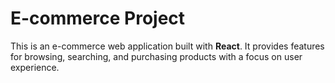 # E-commerce Project

This is an e-commerce web application built with **React**. It provides features for browsing, searching, and purchasing products with a focus on user experience.

